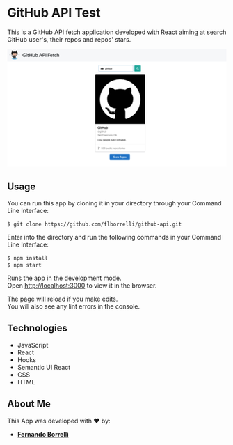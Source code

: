 # GitHub API Test
This is a GitHub API fetch application developed with React aiming at search GitHub user's, their repos and repos' stars.

![](/public/images/app-screenshot.png)

## Usage

You can run this app by cloning it in your directory through your Command Line Interface:

```
$ git clone https://github.com/flborrelli/github-api.git
```

Enter into the directory and run the following commands in your Command Line Interface:
```
$ npm install
$ npm start
```

Runs the app in the development mode.<br />
Open [http://localhost:3000](http://localhost:3000) to view it in the browser.

The page will reload if you make edits.<br />
You will also see any lint errors in the console.


## Technologies

- JavaScript
- React
- Hooks
- Semantic UI React
- CSS
- HTML

## About Me

This App was developed with :heart: by:

- [**Fernando Borrelli**](https://github.com/flborrelli)
